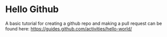 # Hello Github

A basic tutorial for creating a github repo and making a pull request can be found here: https://guides.github.com/activities/hello-world/
